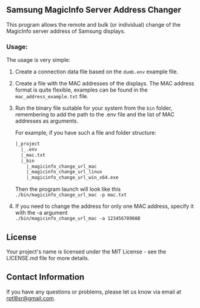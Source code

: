 ## Samsung MagicInfo Server Address Changer

This program allows the remote and bulk (or individual) change of the MagicInfo server address of Samsung displays.

### Usage:
The usage is very simple:

1. Create a connection data file based on the `dumb.env` example file.
2. Create a file with the MAC addresses of the displays. The MAC address format is quite flexible, examples can be found in the `mac_address_example.txt` file.
3. Run the binary file suitable for your system from the `bin` folder, remembering to add the path to the .env file and the list of MAC addresses as arguments.

    For example, if you have such a file and folder structure:
    ```txt
    |_project
      |_.env
      |_mac.txt
      |_bin
        |_magicinfo_change_url_mac
        |_magicinfo_change_url_linux
        |_magicinfo_change_url_win_x64.exe
    ```
    Then the program launch will look like this<br>
    `./bin/magicinfo_change_url_mac -p mac.txt`

4. If you need to change the address for only one MAC address, specify it with the -a argument <br>`./bin/magicinfo_change_url_mac -a 1234567890AB`

## License

Your project's name is licensed under the MIT License - see the LICENSE.md file for more details.

## Contact Information

If you have any questions or problems, please let us know via email at [rptl8sr@gmail.com](mailto:rptl8sr@gmail.com).